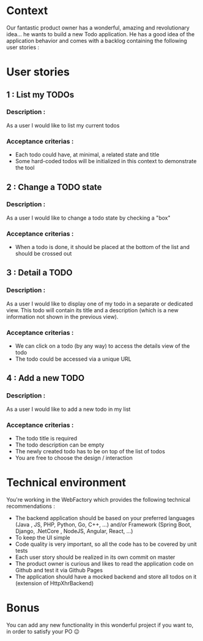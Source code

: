 # Context
Our fantastic product owner has a wonderful, amazing and revolutionary idea... he wants to build a new Todo application. 
He has a good idea of the application behavior and comes with a backlog containing the following user stories :

# User stories


## 1 : List my TODOs

### Description :
As a user I would like to list my current todos
### Acceptance criterias :
- Each todo could have, at minimal, a related state and title
- Some hard-coded todos will be initialized in this context to demonstrate the tool 

## 2 : Change a TODO state

### Description :
As a user I would like to change a todo state by checking a "box"
### Acceptance criterias :
- When a todo is done, it should be placed at the bottom of the list and should be crossed out

## 3 : Detail a TODO

### Description :
As a user I would like to display one of my todo in a separate or dedicated view.
This todo will contain its title and a description (which is a new information not shown in the previous view).
### Acceptance criterias :
- We can click on a todo (by any way) to access the details view of the todo
- The todo could be accessed via a unique URL

## 4 : Add a new TODO

### Description :
As a user I would like to add a new todo in my list
### Acceptance criterias :
- The todo title is required
- The todo description can be empty
- The newly created todo has to be on top of the list of todos
- You are free to choose the design / interaction 

# Technical environment
You're working in the WebFactory which provides the following technical recommendations :
- The backend application should be based on your preferred languages (Java , JS, PHP, Python, Go, C++, ...) and/or Framework (Spring Boot, Django, .NetCore , NodeJS, Angular, React, ...)
- To keep the UI simple
- Code quality is very important, so all the code has to be covered by unit tests
- Each user story should be realized in its own commit on master
- The product owner is curious and likes to read the application code on Github and test it via Github Pages
- The application should have a mocked backend and store all todos on it (extension of HttpXhrBackend)

# Bonus
You can add any new functionality in this wonderful project if you want to, in order to satisfy your PO 😉  




